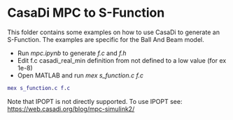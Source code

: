 # CasaDi MPC to S-Function

This folder contains some examples on how to use CasaDi to generate an S-Function. The examples are specific for the Ball And Beam model.

- Run _mpc.ipynb_ to generate _f.c_ and _f.h_
- Edit f.c casadi_real_min definition from not defined to a low value (for ex 1e-8)
- Open MATLAB and run _mex s_function.c f.c_
```Matlab
mex s_function.c f.c
```
Note that IPOPT is not directly supported. To use IPOPT see: https://web.casadi.org/blog/mpc-simulink2/
